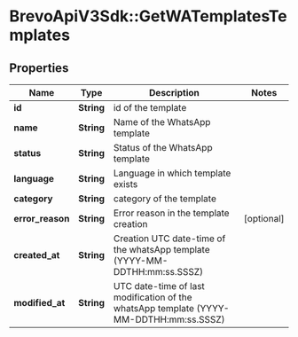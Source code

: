 # BrevoApiV3Sdk::GetWATemplatesTemplates

## Properties
Name | Type | Description | Notes
------------ | ------------- | ------------- | -------------
**id** | **String** | id of the template | 
**name** | **String** | Name of the WhatsApp template | 
**status** | **String** | Status of the WhatsApp template | 
**language** | **String** | Language in which template exists | 
**category** | **String** | category of the template | 
**error_reason** | **String** | Error reason in the template creation | [optional] 
**created_at** | **String** | Creation UTC date-time of the whatsApp template (YYYY-MM-DDTHH:mm:ss.SSSZ) | 
**modified_at** | **String** | UTC date-time of last modification of the whatsApp template (YYYY-MM-DDTHH:mm:ss.SSSZ) | 


